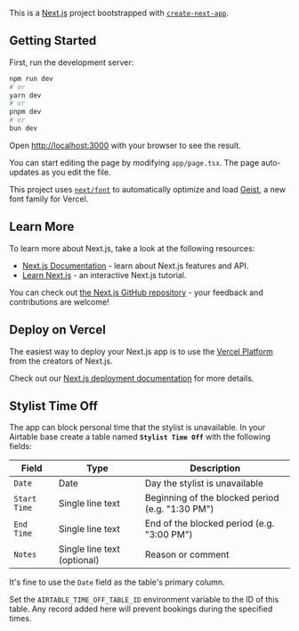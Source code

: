 This is a [Next.js](https://nextjs.org) project bootstrapped with [`create-next-app`](https://nextjs.org/docs/app/api-reference/cli/create-next-app).

## Getting Started

First, run the development server:

```bash
npm run dev
# or
yarn dev
# or
pnpm dev
# or
bun dev
```

Open [http://localhost:3000](http://localhost:3000) with your browser to see the result.

You can start editing the page by modifying `app/page.tsx`. The page auto-updates as you edit the file.

This project uses [`next/font`](https://nextjs.org/docs/app/building-your-application/optimizing/fonts) to automatically optimize and load [Geist](https://vercel.com/font), a new font family for Vercel.

## Learn More

To learn more about Next.js, take a look at the following resources:

- [Next.js Documentation](https://nextjs.org/docs) - learn about Next.js features and API.
- [Learn Next.js](https://nextjs.org/learn) - an interactive Next.js tutorial.

You can check out [the Next.js GitHub repository](https://github.com/vercel/next.js) - your feedback and contributions are welcome!

## Deploy on Vercel

The easiest way to deploy your Next.js app is to use the [Vercel Platform](https://vercel.com/new?utm_medium=default-template&filter=next.js&utm_source=create-next-app&utm_campaign=create-next-app-readme) from the creators of Next.js.

Check out our [Next.js deployment documentation](https://nextjs.org/docs/app/building-your-application/deploying) for more details.

## Stylist Time Off

The app can block personal time that the stylist is unavailable. In your Airtable base create a table named **`Stylist Time Off`** with the following fields:

| Field        | Type                        | Description                                      |
| ------------ | --------------------------- | ------------------------------------------------ |
| `Date`       | Date                        | Day the stylist is unavailable                   |
| `Start Time` | Single line text            | Beginning of the blocked period (e.g. "1:30 PM") |
| `End Time`   | Single line text            | End of the blocked period (e.g. "3:00 PM")       |
| `Notes`      | Single line text (optional) | Reason or comment                                |

It's fine to use the `Date` field as the table's primary column.

Set the `AIRTABLE_TIME_OFF_TABLE_ID` environment variable to the ID of this table. Any record added here will prevent bookings during the specified times.
